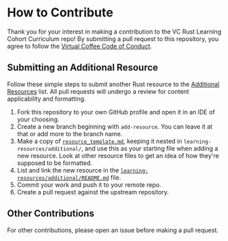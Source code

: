 # How to Contribute

Thank you for your interest in making a contribution to the VC Rust Learning Cohort Curriculum repo! By submitting a pull request to this repository, you agree to follow the [Virtual Coffee Code of Conduct](CODE_OF_CONDUCT.md).

## Submitting an Additional Resource

Follow these simple steps to submit another Rust resource to the [Additional Resources](./learning-resources/additional/README.md) list. All pull requests will undergo a review for content applicability and formatting.

1. Fork this repository to your own GitHub profile and open it in an IDE of your choosing.
2. Create a new branch beginning with `add-resource`. You can leave it at that or add more to the branch name.
3. Make a copy of [`resource_template.md`](./learning-resources/additional/resource_template.md), keeping it nested in `learning-resources/additional/`, and use this as your starting file when adding a new resource. Look at other resource files to get an idea of how they're supposed to be formatted.
4. List and link the new resource in the [`learning-resources/additional/README.md`](./learning-resources/additional/README.md) file.
5. Commit your work and push it to your remote repo.
6. Create a pull request against the upstream repository.

## Other Contributions

For other contributions, please open an issue before making a pull request.
